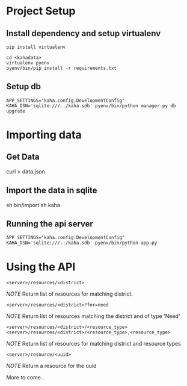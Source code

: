# Project Setup
## Install dependency and setup virtualenv
    pip install virtualenv
    
    cd <kahadata>
    virtualenv pyenv
    pyenv/bin/pip install -r requirements.txt 


## Setup db

    APP_SETTINGS="kaha.config.DevelopmentConfig" KAHA_DSN='sqlite:///../kaha.sdb' pyenv/bin/python manager.py db  upgrade


# Importing data
## Get Data

   curl <kaha-api-data>  > data.json


## Import the data in sqlite
    
   sh bin/import.sh kaha


## Running the api server

    APP_SETTINGS="kaha.config.DevelopmentConfig" KAHA_DSN='sqlite:///../kaha.sdb' pyenv/bin/python app.py


# Using the API 

    <server>/resources/<district>
*NOTE* Return list of resources for matching district.


    <server>/resources/<district>?for=need
*NOTE* Return list of resources matching the district and of type 'Need'

    <server>/resources/<district>/<resource_type>
    <server>/resources/<district>/<resource_type>,<resource_type>
*NOTE* Return list of resources for matching district and resource types

    <server>/resource/<uuid>
*NOTE* Return a resource for the uuid

More to come..
